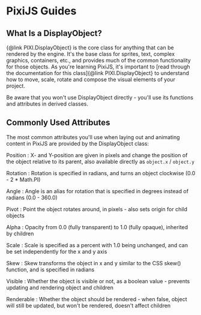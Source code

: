 # PixiJS Guides
## What Is a DisplayObject?

{@link PIXI.DisplayObject} is the core class for anything that can be rendered by the engine.  It's the base class for sprites, text, complex graphics, containers, etc., and provides much of the common functionality for those objects.  As you're learning PixiJS, it's important to [read through the documentation for this class]{@link PIXI.DisplayObject} to understand how to move, scale, rotate and compose the visual elements of your project.

Be aware that you won't use DisplayObject directly - you'll use its functions and attributes in derived classes.

## Commonly Used Attributes

The most common attributes you'll use when laying out and animating content in PixiJS are provided by the DisplayObject class:

Position
: X- and Y-position are given in pixels and change the position of the object relative to its parent, also available directly as `object.x` / `object.y`

Rotation
: Rotation is specified in radians, and turns an object clockwise (0.0 - 2 * Math.PI)

Angle
: Angle is an alias for rotation that is specified in degrees instead of radians (0.0 - 360.0)

Pivot
: Point the object rotates around, in pixels - also sets origin for child objects

Alpha
: Opacity from 0.0 (fully transparent) to 1.0 (fully opaque), inherited by children

Scale
: Scale is specified as a percent with 1.0 being unchanged, and can be set independently for the x and y axis

Skew
: Skew transforms the object in x and y similar to the CSS skew() function, and is specified in radians

Visible
: Whether the object is visible or not, as a boolean value - prevents updating and rendering object and children

Renderable
: Whether the object should be rendered - when false, object will still be updated, but won't be rendered, doesn't affect children
